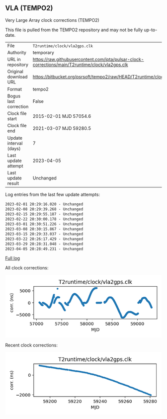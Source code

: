 
## VLA (TEMPO2)

Very Large Array clock corrections (TEMPO2)

This file is pulled from the TEMPO2 repository and may not be fully
up-to-date.

|     |     |
|:--- |:--- |
| File | `T2runtime/clock/vla2gps.clk` |
| Authority | temporary |
| URL in repository | <https://raw.githubusercontent.com/ipta/pulsar-clock-corrections/main/T2runtime/clock/vla2gps.clk> |
| Original download URL | <https://bitbucket.org/psrsoft/tempo2/raw/HEAD/T2runtime/clock/vla2gps.clk> |
| Format | tempo2 |
| Bogus last correction | False |
| Clock file start | 2015-02-01 MJD 57054.6 |
| Clock file end | 2021-03-07 MJD 59280.5 |
| Update interval (days) | 7 |
| Last update attempt | 2023-04-05 |
| Last update result | Unchanged |

Log entries from the last few update attempts:
```
2023-02-01 20:29:16.020 - Unchanged
2023-02-08 20:29:39.268 - Unchanged
2023-02-15 20:29:55.187 - Unchanged
2023-02-22 20:30:00.178 - Unchanged
2023-03-01 20:30:51.226 - Unchanged
2023-03-08 20:30:15.867 - Unchanged
2023-03-15 20:29:33.037 - Unchanged
2023-03-22 20:26:17.429 - Unchanged
2023-03-29 20:28:31.048 - Unchanged
2023-04-05 20:28:49.231 - Unchanged
```
[Full log](https://raw.githubusercontent.com/ipta/pulsar-clock-corrections/main/log/T2runtime/clock/vla2gps.clk.log)


All clock corrections:

![plot of all clock corrections](vla2gps.clk.png "All corrections")

Recent clock corrections:

![plot of recent clock corrections](vla2gps.clk.short.png "Recent corrections")

